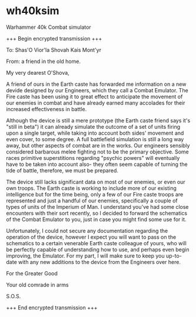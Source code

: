 # wh40ksim
Warhammer 40k Combat simulator

+++ Begin encrypted transmission +++

To: Shas'O Vior'la Shovah Kais Mont'yr

From: a friend in the old home.

My very dearest O'Shova,

A friend of ours in the Earth caste has forwarded me information on a new devide
designed by our Engineers, which they call a Combat Emulator. The Fire caste has
been using it to great effect to anticipate the movement of our enemies in
combat and have already earned many accolades for their increased effectiveness
in battle.

Although the device is still a mere prototype (the Earth caste friend says it's
"still in beta") it can already simulate the outcome of a set of units firing
upon a single target, while taking into account both sides' movement and even
cover, to some degree. A full battlefield simulation is still a long way away,
but other aspects of combat are in the works. Our engineers sensibly considered
barbarous melee fighting not to be the primary objective. Some races primitive
superstitions regarding "psychic powers" will eventually have to be taken into
account also- they often seem capable of turning the tide of battle, therefore,
we must be prepared.

The device still lacks significant data on most of our enemies, or even our own
troops. The Earth caste is working to include more of our existing intelligence
but for the time being, only a few of our Fire caste troops are represented and
just a handful of our enemies, specifically a couple of types of units of the
Imperium of Man. I understand you've had some close encounters with their sort
recently, so I decided to forward the schematics of the Combat Emulator to you,
just in case you might find some use for it. 

Unfortunately, I could not secure any documentation regarding the operation of
the device, however I expect you will want to pass on the schematics to a
certain venerable Earth caste colleague of yours, who will be perfectly capable
of understanding how to use, and perhaps even begin improving, the Emulator. For
my part, I will make sure to keep you up-to-date with any new additions to the
device from the Engineers over here.

For the Greater Good

Your old comrade in arms

S.O.S.

+++ End encrypted transmission +++
